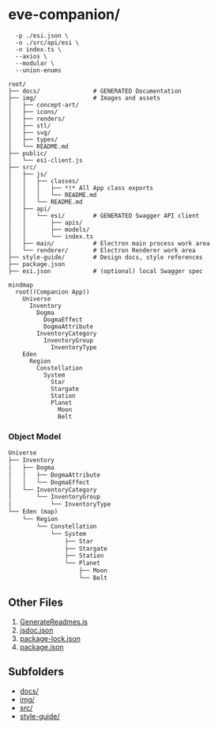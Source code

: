 # eve-companion/

```txtnpx swagger-typescript-api \
  -p ./esi.json \
  -o ./src/api/esi \
  -n index.ts \
  --axios \
  --modular \
  --union-enums

root/
├── docs/               # GENERATED Documentation
├── img/                # Images and assets
│   ├── concept-art/
│   ├── icons/
│   ├── renders/
│   ├── stl/
│   ├── svg/
│   ├── types/
│   └── README.md
├── public/
│   └── esi-client.js
├── src/
│   ├── js/
│   │   ├── classes/
│   │   │   ├── *!* All App class exports
│   │   │   └── README.md
│   │   └── README.md
│   ├── api/
│   │   └── esi/        # GENERATED Swagger API client
│   │       ├── apis/
│   │       ├── models/
│   │       └── index.ts
│   ├── main/           # Electron main process work area
│   └── renderer/       # Electron Renderer work area
├── style-guide/        # Design docs, style references
├── package.json
├── esi.json            # (optional) local Swagger spec
```

```mermaid
mindmap
  root((Companion App))
    Universe
      Inventory
        Dogma
          DogmaEffect
          DogmaAttribute
        InventoryCategory
          InventoryGroup
            InventoryType
    Eden
      Region
        Constellation
          System
            Star
            Stargate
            Station
            Planet
              Moon
              Belt

```

### Object Model

```txt
Universe
├── Inventory
│   ├── Dogma
│   │   ├── DogmaAttribute
│   │   └── DogmaEffect
│   └── InventoryCategory
│       └── InventoryGroup
│           └── InventoryType
└── Eden (map)
    └── Region
        └── Constellation
            └── System
                ├── Star
                ├── Stargate
                ├── Station
                └── Planet
                    ├── Moon
                    └── Belt
```

## Other Files
1. [GenerateReadmes.js](./GenerateReadmes.js)
2. [jsdoc.json](./jsdoc.json)
3. [package-lock.json](./package-lock.json)
4. [package.json](./package.json)

## Subfolders
- [docs/](./docs/README.md)
- [img/](./img/README.md)
- [src/](./src/README.md)
- [style-guide/](./style-guide/README.md)
